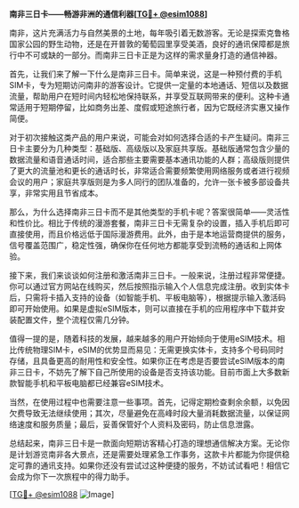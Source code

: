 **南非三日卡——畅游非洲的通信利器[[TG💪+ @esim1088](https://t.me/s/esim1088)]**

南非，这片充满活力与自然美景的土地，每年吸引着无数游客。无论是探索克鲁格国家公园的野生动物，还是在开普敦的葡萄园里享受美酒，良好的通讯保障都是旅行中不可或缺的一部分。而南非三日卡正是为这样的需求量身打造的通信神器。

首先，让我们来了解一下什么是南非三日卡。简单来说，这是一种预付费的手机SIM卡，专为短期访问南非的游客设计。它提供一定量的本地通话、短信以及数据流量，帮助用户在短时间内轻松地保持联系，并享受互联网带来的便利。这种卡通常适用于短期停留，比如商务出差、度假或短途旅行者，因为它既经济实惠又操作简便。

对于初次接触这类产品的用户来说，可能会对如何选择合适的卡产生疑问。南非三日卡主要分为几种类型：基础版、高级版以及家庭共享版。基础版通常包含少量的数据流量和语音通话时间，适合那些主要需要基本通讯功能的人群；高级版则提供了更大的流量池和更长的通话时长，非常适合需要频繁使用网络服务或者进行视频会议的用户；家庭共享版则是为多人同行的团队准备的，允许一张卡被多部设备共享，非常实用且节省成本。

那么，为什么选择南非三日卡而不是其他类型的手机卡呢？答案很简单——灵活性和性价比。相比于传统的漫游套餐，南非三日卡无需复杂的设置，插入手机后即可直接使用，而且价格远低于国际漫游费用。此外，由于是本地运营商提供的服务，信号覆盖范围广，稳定性强，确保你在任何地方都能享受到流畅的通话和上网体验。

接下来，我们来谈谈如何注册和激活南非三日卡。一般来说，注册过程非常便捷。你可以通过官方网站在线购买，然后按照指示输入个人信息完成注册。收到实体卡后，只需将卡插入支持的设备（如智能手机、平板电脑等），根据提示输入激活码即可开始使用。如果是虚拟eSIM版本，则可以直接在手机的应用程序中下载并安装配置文件，整个流程仅需几分钟。

值得一提的是，随着科技的发展，越来越多的用户开始倾向于使用eSIM技术。相比传统物理SIM卡，eSIM的优势显而易见：无需更换实体卡，支持多个号码同时存储，且具备更高的耐用性和安全性。如果你正在考虑是否要尝试eSIM版本的南非三日卡，不妨先了解下自己所使用的设备是否支持该功能。目前市面上大多数新款智能手机和平板电脑都已经兼容eSIM技术。

当然，在使用过程中也需要注意一些事项。首先，记得定期检查剩余余额，以免因欠费导致无法继续使用；其次，尽量避免在高峰时段大量消耗数据流量，以保证网络速度和服务质量；最后，妥善保管好个人资料及密码，防止信息泄露。

总结起来，南非三日卡是一款面向短期访客精心打造的理想通信解决方案。无论你是计划游览南非各大景点，还是需要处理紧急工作事务，这款卡片都能为你提供稳定可靠的通讯支持。如果你还没有尝试过这种便捷的服务，不妨试试看吧！相信它会成为你下一次旅程中的得力助手。

[[TG💪+ @esim1088](https://t.me/s/esim1088) ![Image](https://i.postimg.cc/4NQfJmqS/Snipaste-2025-05-13-00-14-12.png)]